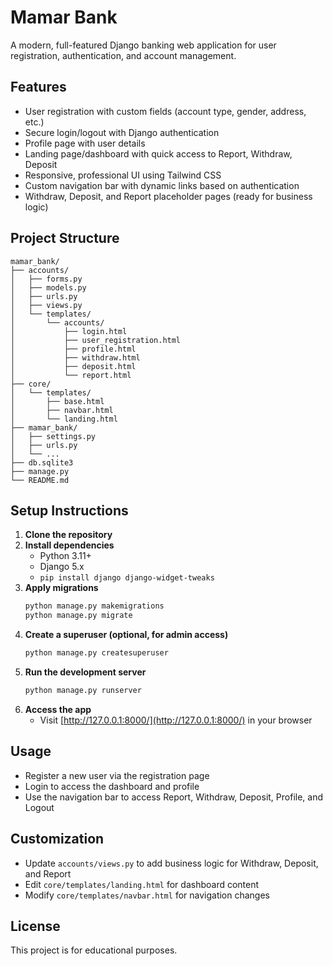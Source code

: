 # Mamar Bank

A modern, full-featured Django banking web application for user registration, authentication, and account management.

## Features
- User registration with custom fields (account type, gender, address, etc.)
- Secure login/logout with Django authentication
- Profile page with user details
- Landing page/dashboard with quick access to Report, Withdraw, Deposit
- Responsive, professional UI using Tailwind CSS
- Custom navigation bar with dynamic links based on authentication
- Withdraw, Deposit, and Report placeholder pages (ready for business logic)

## Project Structure
```
mamar_bank/
├── accounts/
│   ├── forms.py
│   ├── models.py
│   ├── urls.py
│   ├── views.py
│   └── templates/
│       └── accounts/
│           ├── login.html
│           ├── user_registration.html
│           ├── profile.html
│           ├── withdraw.html
│           ├── deposit.html
│           └── report.html
├── core/
│   └── templates/
│       ├── base.html
│       ├── navbar.html
│       └── landing.html
├── mamar_bank/
│   ├── settings.py
│   ├── urls.py
│   └── ...
├── db.sqlite3
├── manage.py
└── README.md
```

## Setup Instructions
1. **Clone the repository**
2. **Install dependencies**
   - Python 3.11+
   - Django 5.x
   - `pip install django django-widget-tweaks`
3. **Apply migrations**
   ```bash
   python manage.py makemigrations
   python manage.py migrate
   ```
4. **Create a superuser (optional, for admin access)**
   ```bash
   python manage.py createsuperuser
   ```
5. **Run the development server**
   ```bash
   python manage.py runserver
   ```
6. **Access the app**
   - Visit [http://127.0.0.1:8000/](http://127.0.0.1:8000/) in your browser

## Usage
- Register a new user via the registration page
- Login to access the dashboard and profile
- Use the navigation bar to access Report, Withdraw, Deposit, Profile, and Logout

## Customization
- Update `accounts/views.py` to add business logic for Withdraw, Deposit, and Report
- Edit `core/templates/landing.html` for dashboard content
- Modify `core/templates/navbar.html` for navigation changes

## License
This project is for educational purposes.
